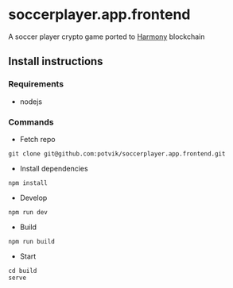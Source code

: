 # soccerplayer.app.frontend
A soccer player crypto game ported to [Harmony](http://harmony.one) blockchain

## Install instructions

### Requirements 

* nodejs 

### Commands

* Fetch repo 

```
git clone git@github.com:potvik/soccerplayer.app.frontend.git
```

* Install dependencies

```
npm install
```

* Develop

```
npm run dev
```

* Build

```
npm run build
```

* Start

```
cd build 
serve
```
